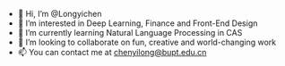 - 👋 Hi, I’m @Longyichen
- 👀 I’m interested in Deep Learning,  Finance and Front-End Design
- 🌱 I’m currently learning Natural Language Processing in CAS
- 💞️ I’m looking to collaborate on fun, creative and world-changing work
- 📫 You can contact me at chenyilong@bupt.edu.cn

<!---
Longyichen/Longyichen is a ✨ special ✨ repository because its `README.md` (this file) appears on your GitHub profile.
You can click the Preview link to take a look at your changes.
--->
